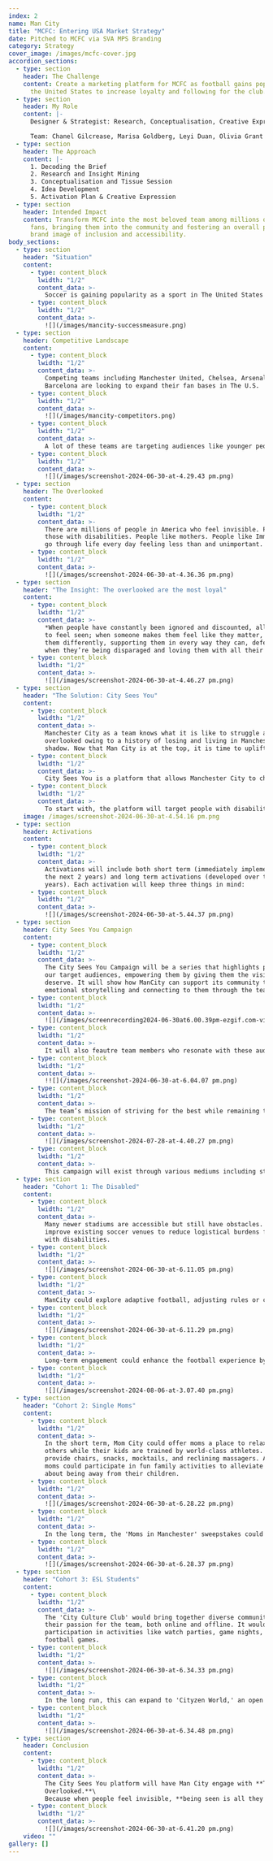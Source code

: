 ```yaml
---
index: 2
name: Man City
title: "MCFC: Entering USA Market Strategy"
date: Pitched to MCFC via SVA MPS Branding
category: Strategy
cover_image: /images/mcfc-cover.jpg
accordion_sections:
  - type: section
    header: The Challenge
    content: Create a marketing platform for MCFC as football gains popularity in
      the United States to increase loyalty and following for the club.
  - type: section
    header: My Role
    content: |-
      Designer & Strategist: Research, Conceptualisation, Creative Expression

      Team: Chanel Gilcrease, Marisa Goldberg, Leyi Duan, Olivia Grant
  - type: section
    header: The Approach
    content: |-
      1. Decoding the Brief
      2. Research and Insight Mining
      3. Conceptualisation and Tissue Session
      4. Idea Development
      5. Activation Plan & Creative Expression
  - type: section
    header: Intended Impact
    content: Transform MCFC into the most beloved team among millions of overlooked
      fans, bringing them into the community and fostering an overall positive
      brand image of inclusion and accessibility.
body_sections:
  - type: section
    header: "Situation"
    content:
      - type: content_block
        lwidth: "1/2"
        content_data: >-
          Soccer is gaining popularity as a sport in The United States and will continue to do so as the US hosts the 2024 Copa America, 2025 Club World Cup, 2026 FIFA World Cup and  2028 Summer Olympics.
      - type: content_block
        lwidth: "1/2"
        content_data: >-
          ![](/images/mancity-successmeasure.png)
  - type: section
    header: Competitive Landscape
    content:
      - type: content_block
        lwidth: "1/2"
        content_data: >-
          Competing teams including Manchester United, Chelsea, Arsenal and
          Barcelona are looking to expand their fan bases in The U.S.
      - type: content_block
        lwidth: "1/2"
        content_data: >-
          ![](/images/mancity-competitors.png)
      - type: content_block
        lwidth: "1/2"
        content_data: >-
          A lot of these teams are targeting audiences like younger people, sneaker-heads, fashion fiends and American football fans, to name a few. This is because these audiences have the most visibility.
      - type: content_block
        lwidth: "1/2"
        content_data: >-
          ![](/images/screenshot-2024-06-30-at-4.29.43 pm.png)
  - type: section
    header: The Overlooked
    content:
      - type: content_block
        lwidth: "1/2"
        content_data: >-
          There are millions of people in America who feel invisible. People like
          those with disabilities. People like mothers. People like Immigrants. They
          go through life every day feeling less than and unimportant.
      - type: content_block
        lwidth: "1/2"
        content_data: >-
          ![](/images/screenshot-2024-06-30-at-4.36.36 pm.png)
  - type: section
    header: "The Insight: The overlooked are the most loyal"
    content:
      - type: content_block
        lwidth: "1/2"
        content_data: >-
          *When people have constantly been ignored and discounted, all they want is
          to feel seen; when someone makes them feel like they matter, they love
          them differently, supporting them in every way they can, defending them
          when they’re being disparaged and loving them with all their might.*
      - type: content_block
        lwidth: "1/2"
        content_data: >-
          ![](/images/screenshot-2024-06-30-at-4.46.27 pm.png)
  - type: section
    header: "The Solution: City Sees You"
    content:
      - type: content_block
        lwidth: "1/2"
        content_data: >-
          Manchester City as a team knows what it is like to struggle and feel
          overlooked owing to a history of losing and living in Manchester United's
          shadow. Now that Man City is at the top, it is time to uplift others.
      - type: content_block
        lwidth: "1/2"
        content_data: >-
          City Sees You is a platform that allows Manchester City to champion the unseen, unheard and overlooked audiences in America that will gain the team their undying loyalty and love.
      - type: content_block
        lwidth: "1/2"
        content_data: >-
          To start with, the platform will target people with disabilities, mothers and immigrants
    image: /images/screenshot-2024-06-30-at-4.54.16 pm.png
  - type: section
    header: Activations
    content:
      - type: content_block
        lwidth: "1/2"
        content_data: >-
          Activations will include both short term (immediately implemented within
          the next 2 years) and long term activations (developed over the next 5
          years). Each activation will keep three things in mind:
      - type: content_block
        lwidth: "1/2"
        content_data: >-
          ![](/images/screenshot-2024-06-30-at-5.44.37 pm.png)
  - type: section
    header: City Sees You Campaign
    content:
      - type: content_block
        lwidth: "1/2"
        content_data: >-
          The City Sees You Campaign will be a series that highlights people from
          our target audiences, empowering them by giving them the visibility they
          deserve. It will show how ManCity can support its community through
          emotional storytelling and connecting to them through the team’s tenets.
      - type: content_block
        lwidth: "1/2"
        content_data: >-
          ![](/images/screenrecording2024-06-30at6.00.39pm-ezgif.com-video-to-gif-converter.gif)
      - type: content_block
        lwidth: "1/2"
        content_data: >-
          It will also feautre team members who resonate with these audiences and relate to their problems.
      - type: content_block
        lwidth: "1/2"
        content_data: >-
          !![](/images/screenshot-2024-06-30-at-6.04.07 pm.png)
      - type: content_block
        lwidth: "1/2"
        content_data: >-
          The team’s mission of striving for the best while remaining true to their values will be communicated throughout the campaign alongside the phrase “City Sees You". While those will remain the same, images and other messages with change based on the audience and their pain points.
      - type: content_block
        lwidth: "1/2"
        content_data: >-
          ![](/images/screenshot-2024-07-28-at-4.40.27 pm.png)
      - type: content_block
        lwidth: "1/2"
        content_data: >-
          This campaign will exist through various mediums including streaming platforms, social media platforms and out of home marketing such as billboards and digital displays. The City Sees You campaign will let audiences know Man City sees them, understands them, and is here for them, thus raising awareness for ManCity and acting as the first step in creating emotional connections with them.
  - type: section
    header: "Cohort 1: The Disabled"
    content:
      - type: content_block
        lwidth: "1/2"
        content_data: >-
          Many newer stadiums are accessible but still have obstacles. ManCity can
          improve existing soccer venues to reduce logistical burdens for people
          with disabilities.
      - type: content_block
        lwidth: "1/2"
        content_data: >-
          ![](/images/screenshot-2024-06-30-at-6.11.05 pm.png)
      - type: content_block
        lwidth: "1/2"
        content_data: >-
          ManCity could explore adaptive football, adjusting rules or creating a new style to include people of all abilities. They could also help those with disabilities find, fund, or create the often expensive and non-mass-produced equipment needed to play football.
      - type: content_block
        lwidth: "1/2"
        content_data: >-
          ![](/images/screenshot-2024-06-30-at-6.11.29 pm.png)
      - type: content_block
        lwidth: "1/2"
        content_data: >-
          Long-term engagement could enhance the football experience by introducing sensory activities focused on textures, colors, and smells. This inclusive activity would engage everyone, not just sports enthusiasts, and could especially appeal to people with certain disabilities without being exclusive to them.
      - type: content_block
        lwidth: "1/2"
        content_data: >-
          ![](/images/screenshot-2024-08-06-at-3.07.40 pm.png)
  - type: section
    header: "Cohort 2: Single Moms"
    content:
      - type: content_block
        lwidth: "1/2"
        content_data: >-
          In the short term, Mom City could offer moms a place to relax and meet
          others while their kids are trained by world-class athletes. ManCity could
          provide chairs, snacks, mocktails, and reclining massagers. Additionally,
          moms could participate in fun family activities to alleviate any guilt
          about being away from their children.
      - type: content_block
        lwidth: "1/2"
        content_data: >-
          ![](/images/screenshot-2024-06-30-at-6.28.22 pm.png)
      - type: content_block
        lwidth: "1/2"
        content_data: >-
          In the long term, the 'Moms in Manchester' sweepstakes could let people nominate single mothers to win an all-expenses-paid trip to Manchester for their family. Winners would watch a game from a stadium suite with free food and drinks, and explore the city, enjoying a relaxing vacation without planning hassles.
      - type: content_block
        lwidth: "1/2"
        content_data: >-
          ![](/images/screenshot-2024-06-30-at-6.28.37 pm.png)
  - type: section
    header: "Cohort 3: ESL Students"
    content:
      - type: content_block
        lwidth: "1/2"
        content_data: >-
          The 'City Culture Club' would bring together diverse communities to share
          their passion for the team, both online and offline. It would encourage
          participation in activities like watch parties, game nights, and local
          football games.
      - type: content_block
        lwidth: "1/2"
        content_data: >-
          ![](/images/screenshot-2024-06-30-at-6.34.33 pm.png)
      - type: content_block
        lwidth: "1/2"
        content_data: >-
          In the long run, this can expand to 'Cityzen World,' an open space for global fans to connect, interact, and support each other. Activities like cultural sports and potlucks would celebrate diversity. Seminars and workshops would introduce people to new cultures and allow them to share problems and solutions.
      - type: content_block
        lwidth: "1/2"
        content_data: >-
          ![](/images/screenshot-2024-06-30-at-6.34.48 pm.png)
  - type: section
    header: Conclusion
    content:
      - type: content_block
        lwidth: "1/2"
        content_data: >-
          The City Sees You platform will have Man City engage with **The
          Overlooked.**\
          Because when people feel invisible, **being seen is all they want.**
      - type: content_block
        lwidth: "1/2"
        content_data: >-
          ![](/images/screenshot-2024-06-30-at-6.41.20 pm.png)
    video: ""
gallery: []
---
```

